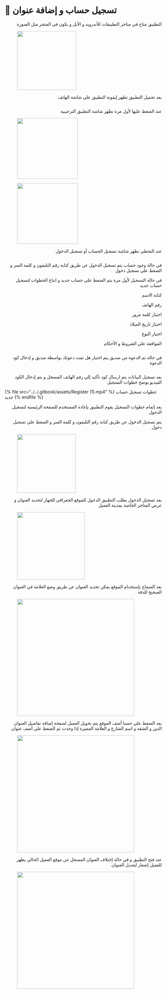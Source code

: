 # 📲 تسجيل حساب و إضافة عنوان

<p align="right">التطبيق متاح في متاجر التطبيقات للأندرويد و الأبل و يكون في المتجر مثل الصورة </p>

<figure><img src="../../.gitbook/assets/image (10).png" alt="" width="189"><figcaption></figcaption></figure>

<p align="right">بعد تحميل التطبيق تظهر إيقونة التطبيق علي شاشة الهاتف</p>

<figure><img src="../../.gitbook/assets/image (1) (1) (1).png" alt=""><figcaption></figcaption></figure>

<p align="right">عند الضغط عليها لأول مرة تظهر شاشة التطبيق الترحيبية</p>

<figure><img src="../../.gitbook/assets/image (2) (1) (1).png" alt="" width="194"><figcaption></figcaption></figure>

<figure><img src="../../.gitbook/assets/image (3) (1) (1).png" alt="" width="195"><figcaption></figcaption></figure>

<p align="right">عند التخطي تظهر شاشة تسجيل الحساب أو تسجيل الدخول</p>

<figure><img src="../../.gitbook/assets/image (4) (1) (1).png" alt=""><figcaption></figcaption></figure>

<p align="right">في حالة وجود حساب يتم تسجيل الدخول عن طريق كتابة رقم التليفون و كلمة السر و الضغط علي تسجيل دخول</p>

<p align="right">في حالة التسجيل لأول مرة يتم الضغط علي حساب جديد و اتباع الخطوات لتسجيل حساب جديد</p>

<p align="right">كتابة الاسم</p>

<p align="right">رقم الهاتف</p>

<p align="right">اختيار كلمة مرور</p>

<p align="right">اختيار تاريخ الميلاد</p>

<p align="right">اختيار النوع</p>

<p align="right">الموافقة علي الشروط و الأحكام</p>

<figure><img src="../../.gitbook/assets/image (5) (1).png" alt=""><figcaption></figcaption></figure>

<p align="right">في حالة تم الدعوة من صديق يتم اختيار هل تمت دعوتك بواسطة صديق و إدخال كود الدعوة </p>

<figure><img src="../../.gitbook/assets/image (6) (1).png" alt=""><figcaption></figcaption></figure>

<p align="right">بعد تسجيل البيانات يتم ارسال كود تأكيد إلي رقم الهاتف المسجل و يتم إدخال الكود الفيديو يوضح خطوات التسجيل</p>

{% file src="../../.gitbook/assets/Register (1).mp4" %}
خطوات تسجيل حساب جديد
{% endfile %}

<p align="right">بعد إتمام خطوات التسجيل يقوم التطبيق بإعادة المستخدم للصفحة الرئيسية لتسجيل الدخول</p>

<p align="right"> يتم تسجيل الدخول عن طريق كتابة رقم التليفون و كلمة السر و الضغط علي تسجيل دخول</p>

<figure><img src="../../.gitbook/assets/image (4) (1) (1).png" alt="" width="188"><figcaption></figcaption></figure>

<p align="right">بعد تسجيل الدخول يطلب التطبيق الدخول للموقع الجغرافي للجهاز لتحديد العنوان و عرض المتاجر الخاصة بمدينة العميل</p>

<figure><img src="../../.gitbook/assets/image (7) (1).png" alt="" width="216"><figcaption></figcaption></figure>

<p align="right">بعد السماح بإستخدام الموقع يمكن تحديد العنوان عن طريق وضع العلامة في العنوان الصحيح للدقة</p>

<figure><img src="../../.gitbook/assets/Screenshot_٢٠٢٥٠٧٢٧-١٦٢٤١٩.png" alt="" width="375"><figcaption></figcaption></figure>

<p align="right">بعد الضغط علي حسنا أضف الموقع يتم تحويل العميل لصفحة إضافة تفاصيل العنوان الدور و الشقة و اسم الشارع و العلامة المميزة إذا وجدت ثم الضغط علي أضف عنوان</p>

<figure><img src="../../.gitbook/assets/Screenshot_٢٠٢٥٠٧٢٧-١٦٢٩٣٤.png" alt="" width="375"><figcaption></figcaption></figure>

<p align="right">عند فتح التطبيق و في حالة إختلاف العنوان المسجل عن موقع العميل الحالي يظهر للعميل إشعار لتعديل العنوان</p>

<figure><img src="../../.gitbook/assets/Screenshot_٢٠٢٥٠٧٢٨-٠٨٣١٢٧.png" alt="" width="375"><figcaption></figcaption></figure>
